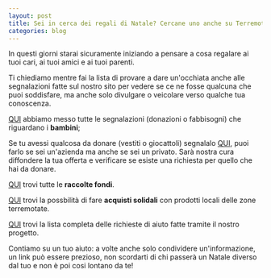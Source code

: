 ```yaml
---
layout: post
title: Sei in cerca dei regali di Natale? Cercane uno anche su TerremotoCentroItalia
categories: blog
---
```


In questi giorni starai sicuramente iniziando a pensare a cosa regalare ai tuoi cari, ai tuoi amici e ai tuoi parenti.

Ti chiediamo mentre fai la lista di provare a dare un'occhiata anche alle segnalazioni fatte sul nostro sito per vedere se ce ne fosse qualcuna che puoi soddisfare, ma anche solo divulgare o veicolare verso qualche tua conoscenza.

[QUI](http://www.terremotocentroitalia.info/searchissues/?query=&label=Bambini) abbiamo messo tutte le segnalazioni (donazioni o fabbisogni) che riguardano i **bambini**;

Se tu avessi qualcosa da donare (vestiti o giocattoli) segnalalo [QUI](https://www.covid19italia.info/segnala/), puoi farlo se sei un'azienda ma anche se sei un privato. Sarà nostra cura diffondere la tua offerta e verificare se esiste una richiesta per quello che hai da donare.

[QUI](https://www.covid19italia.info/fondi/) trovi tutte le **raccolte fondi**.

[QUI](https://www.covid19italia.info/acquistisolidali/) trovi la possbilità di fare **acquisti solidali** con prodotti locali delle zone terremotate.

[QUI](http://www.terremotocentroitalia.info/fabbisogni/) trovi la lista completa delle richieste di aiuto fatte tramite il nostro progetto.

Contiamo su un tuo aiuto: a volte anche solo condividere un'informazione, un link può essere prezioso, non scordarti di chi passerà un Natale diverso dal tuo e non è poi cosi lontano da te!
